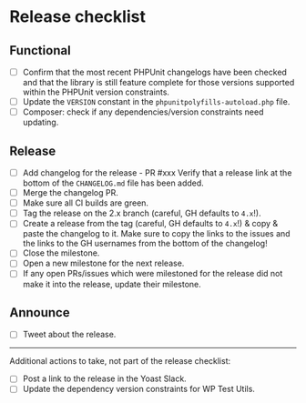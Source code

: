 Release checklist
===========================================================

<!--
If releases for multiple branches are to be tagged, always tag the 1.x release first, 2.x second etc!
-->

## Functional
- [ ] Confirm that the most recent PHPUnit changelogs have been checked and that the library is still feature complete for those versions supported within the PHPUnit version constraints.
- [ ] Update the `VERSION` constant in the `phpunitpolyfills-autoload.php` file.
- [ ] Composer: check if any dependencies/version constraints need updating.

## Release
- [ ] Add changelog for the release - PR #xxx
    Verify that a release link at the bottom of the `CHANGELOG.md` file has been added.
- [ ] Merge the changelog PR.
- [ ] Make sure all CI builds are green.
- [ ] Tag the release on the 2.x branch (careful, GH defaults to `4.x`!).
- [ ] Create a release from the tag (careful, GH defaults to `4.x`!) & copy & paste the changelog to it.
    Make sure to copy the links to the issues and the links to the GH usernames from the bottom of the changelog!
- [ ] Close the milestone.
- [ ] Open a new milestone for the next release.
- [ ] If any open PRs/issues which were milestoned for the release did not make it into the release, update their milestone.

## Announce
- [ ] Tweet about the release.


---

Additional actions to take, not part of the release checklist:
- [ ] Post a link to the release in the Yoast Slack.
- [ ] Update the dependency version constraints for WP Test Utils.
